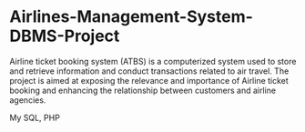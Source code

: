 # Airlines-Management-System-DBMS-Project
Airline ticket booking system (ATBS) is a computerized system used to store and retrieve information and conduct transactions related to air travel. The project is aimed at exposing the relevance and importance of Airline ticket booking and enhancing the relationship between customers and airline agencies. 

My SQL, PHP
